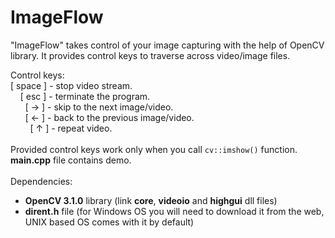 # ImageFlow
"ImageFlow" takes control of your image capturing with the help of OpenCV library. It provides control keys to traverse across video/image files.

Control keys:<br>
[ space ] - stop video stream.<br>
&nbsp;&nbsp;&nbsp;&nbsp;[ esc ] - terminate the program.<br>
&nbsp;&nbsp;&nbsp;&nbsp;&nbsp;&nbsp;[ → ] - skip to the next image/video.<br>
&nbsp;&nbsp;&nbsp;&nbsp;&nbsp;&nbsp;[ ← ] - back to the previous image/video.<br>
&nbsp;&nbsp;&nbsp;&nbsp;&nbsp;&nbsp;&nbsp;&nbsp;[ ↑ ] - repeat video.<br><br>
Provided control keys work only when you call `cv::imshow()` function. <b>main.cpp</b> file contains demo.<br><br>
Dependencies:<br>
* <b>OpenCV 3.1.0</b> library (link <b>core</b>, <b>videoio</b> and <b>highgui</b> dll files)
* <b>dirent.h</b> file (for Windows OS you will need to download it from the web, UNIX based OS comes with it by default)
